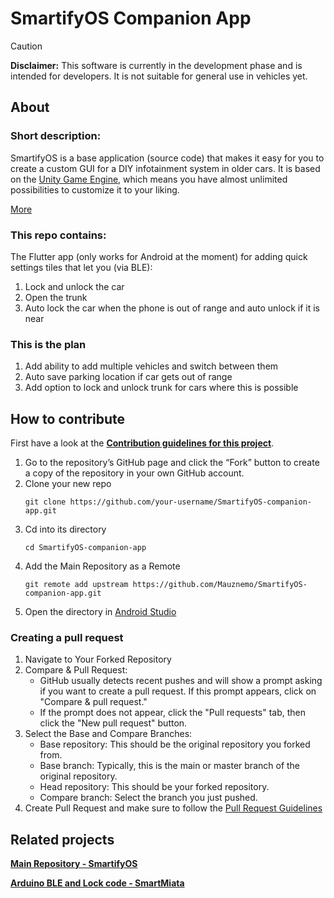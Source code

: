 # SmartifyOS Companion App

>[!CAUTION]
>**Disclaimer:** This software is currently in the development phase and is intended for developers. It is not suitable for general use in vehicles yet.

## About

### Short description:
SmartifyOS is a base application (source code) that makes it easy for you to create a custom GUI for a DIY infotainment system in older cars. It is based on the [Unity Game Engine](https://unity.com/), which means you have almost unlimited possibilities to customize it to your liking.

[More](https://smartify-os.com/about)

### This repo contains:
The Flutter app (only works for Android at the moment) for adding quick settings tiles that let you (via BLE):
1. Lock and unlock the car
2. Open the trunk
3. Auto lock the car when the phone is out of range and auto unlock if it is near

### This is the plan
1. Add ability to add multiple vehicles and switch between them
2. Auto save parking location if car gets out of range
3. Add option to lock and unlock trunk for cars where this is possible

## How to contribute
First have a look at the **[Contribution guidelines for this project](CONTRIBUTING.md)**.

1. Go to the repository’s GitHub page and click the “Fork” button to create a copy of the repository in your own GitHub account.
2. Clone your new repo
   ```
   git clone https://github.com/your-username/SmartifyOS-companion-app.git
   ```
1. Cd into its directory
   ```
   cd SmartifyOS-companion-app
   ```
2. Add the Main Repository as a Remote
   ```
   git remote add upstream https://github.com/Mauznemo/SmartifyOS-companion-app.git
   ```
2. Open the directory in [Android Studio](https://developer.android.com/studio)

### Creating a pull request

1. Navigate to Your Forked Repository
2. Compare & Pull Request:
   - GitHub usually detects recent pushes and will show a prompt asking if you want to create a pull request. If this prompt appears, click on "Compare & pull request."
   - If the prompt does not appear, click the "Pull requests" tab, then click the "New pull request" button.
3. Select the Base and Compare Branches:
   - Base repository: This should be the original repository you forked from.
   - Base branch: Typically, this is the main or master branch of the original repository.
   - Head repository: This should be your forked repository.
   - Compare branch: Select the branch you just pushed.
4. Create Pull Request and make sure to follow the [Pull Request Guidelines](CONTRIBUTING.md#pull-request-guidelines)

## Related projects
**[Main Repository - SmartifyOS](https://github.com/Mauznemo/SmartifyOS)**

**[Arduino BLE and Lock code - SmartMiata](https://github.com/Mauznemo/SmartMiata/blob/main/Arduino/miata-central-lock-controller/miata-central-lock-controller.ino)**